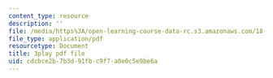 ```yaml
---
content_type: resource
description: ''
file: /media/https%3A/open-learning-course-data-rc.s3.amazonaws.com/18-02sc-multivariable-calculus-fall-2010/cdcbce2b7b3d91fbc9f7a0e0c5e9be6a_I2Z6K_g5kpc.pdf
file_type: application/pdf
resourcetype: Document
title: 3play pdf file
uid: cdcbce2b-7b3d-91fb-c9f7-a0e0c5e9be6a
---
```

